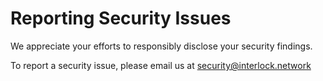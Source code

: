 # Reporting Security Issues

We appreciate your efforts to responsibly disclose your security findings.

To report a security issue, please email us at [security@interlock.network](mailto:security@interlock.network)
